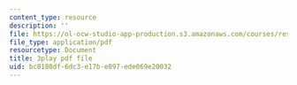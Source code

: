 ```yaml
---
content_type: resource
description: ''
file: https://ol-ocw-studio-app-production.s3.amazonaws.com/courses/res-6-012-introduction-to-probability-spring-2018/bc8180df6dc3e17be097ede069e20032_KdAsNQVdaNk.pdf
file_type: application/pdf
resourcetype: Document
title: 3play pdf file
uid: bc8180df-6dc3-e17b-e097-ede069e20032
---
```

